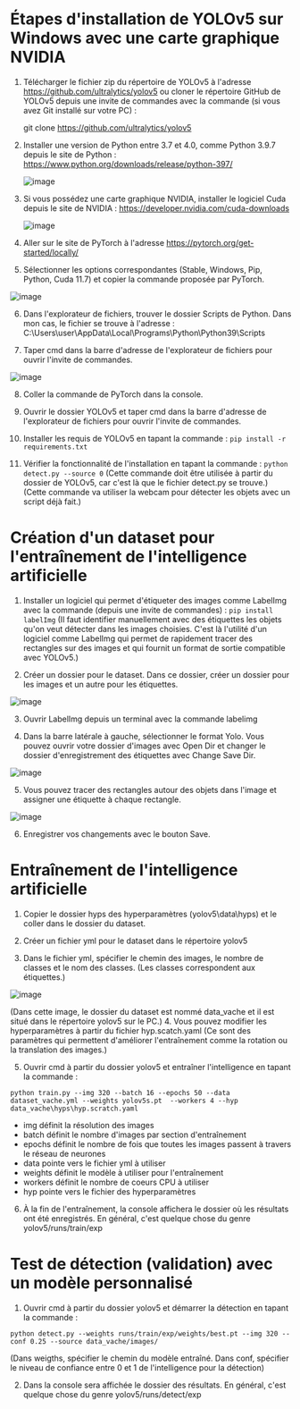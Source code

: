 # Étapes d'installation de YOLOv5 sur Windows avec une carte graphique NVIDIA
1. Télécharger le fichier zip du répertoire de YOLOv5 à l'adresse https://github.com/ultralytics/yolov5
   ou cloner le répertoire GitHub de YOLOv5 depuis une invite de commandes avec la commande (si vous avez Git installé sur votre PC) :
   
    git clone https://github.com/ultralytics/yolov5

2. Installer une version de Python entre 3.7 et 4.0, comme Python 3.9.7 depuis le site de Python :
    https://www.python.org/downloads/release/python-397/
    
    ![image](https://user-images.githubusercontent.com/89463240/217079449-70af889e-c3e6-4505-b3d2-19bc84895b93.png)

3. Si vous possédez une carte graphique NVIDIA, installer le logiciel Cuda depuis le site de NVIDIA :
    https://developer.nvidia.com/cuda-downloads
    
    ![image](https://user-images.githubusercontent.com/89463240/217079597-6bcd7655-b31d-4ead-a6c1-4c4a29a4c6a1.png)

4. Aller sur le site de PyTorch à l'adresse https://pytorch.org/get-started/locally/

5. Sélectionner les options correspondantes (Stable, Windows, Pip, Python, Cuda 11.7) et copier la commande proposée par PyTorch.

![image](https://user-images.githubusercontent.com/89463240/217079681-8a33c8fa-c6b1-4c1f-9a3d-0e703fdc3f5f.png)

6. Dans l'explorateur de fichiers, trouver le dossier Scripts de Python. Dans mon cas, le fichier se trouve à l'adresse : 
    C:\Users\user\AppData\Local\Programs\Python\Python39\Scripts
    
7. Taper cmd dans la barre d'adresse de l'explorateur de fichiers pour ouvrir l'invite de commandes.
 
![image](https://user-images.githubusercontent.com/89463240/217079938-9d8a3e13-f8e2-457d-8051-8f35c506dedf.png)

8. Coller la commande de PyTorch dans la console.

9. Ouvrir le dossier YOLOv5 et taper cmd dans la barre d'adresse de l'explorateur de fichiers pour ouvrir l'invite de commandes.

10. Installer les requis de YOLOv5 en tapant la commande :
      ```pip install -r requirements.txt```
      
11. Vérifier la fonctionnalité de l'installation en tapant la commande : 
      ```python detect.py --source 0```
      (Cette commande doit être utilisée à partir du dossier de YOLOv5, car c'est là que le fichier detect.py se trouve.)
      (Cette commande va utiliser la webcam pour détecter les objets avec un script déjà fait.)
      
# Création d'un dataset pour l'entraînement de l'intelligence artificielle
1. Installer un logiciel qui permet d'étiqueter des images comme LabelImg avec la commande (depuis une invite de commandes) : 
      ```pip install labelImg```
      (Il faut identifier manuellement avec des étiquettes les objets qu'on veut détecter dans les images choisies. C'est
      là l'utilité d'un logiciel comme LabelImg qui permet de rapidement tracer des rectangles sur des images et qui fournit
      un format de sortie compatible avec YOLOv5.)
      
2. Créer un dossier pour le dataset. Dans ce dossier, créer un dossier pour les images et un autre pour les étiquettes.

![image](https://user-images.githubusercontent.com/89463240/217083315-a7eb631a-94e3-46ff-b341-b584e103f759.png)

3. Ouvrir LabelImg depuis un terminal avec la commande labelimg

4. Dans la barre latérale à gauche, sélectionner le format Yolo. Vous pouvez ouvrir votre dossier d'images avec Open Dir
   et changer le dossier d'enregistrement des étiquettes avec Change Save Dir.

![image](https://user-images.githubusercontent.com/89463240/217080357-236bfc18-899d-40ae-920c-2924421705e5.png)

5. Vous pouvez tracer des rectangles autour des objets dans l'image et assigner une étiquette à chaque rectangle.

![image](https://user-images.githubusercontent.com/89463240/217081390-8417ba8f-8f6f-4fc5-9623-ec851b5d6666.png)

6. Enregistrer vos changements avec le bouton Save.

# Entraînement de l'intelligence artificielle
1. Copier le dossier hyps des hyperparamètres (yolov5\data\hyps) et le coller dans le dossier du dataset.

2. Créer un fichier yml pour le dataset dans le répertoire yolov5

3. Dans le fichier yml, spécifier le chemin des images, le nombre de classes et le nom des classes.
(Les classes correspondent aux étiquettes.)

![image](https://user-images.githubusercontent.com/89463240/217090070-ecd2543e-f5da-4cbd-bb6c-4416c26e8cac.png)

(Dans cette image, le dossier du dataset est nommé data_vache et il est situé dans le répertoire yolov5 sur le PC.)
4. Vous pouvez modifier les hyperparamètres à partir du fichier hyp.scatch.yaml (Ce sont des paramètres qui permettent
   d'améliorer l'entraînement comme la rotation ou la translation des images.)

5. Ouvrir cmd à partir du dossier yolov5 et entraîner l'intelligence en tapant la commande :

```python train.py --img 320 --batch 16 --epochs 50 --data dataset_vache.yml --weights yolov5s.pt  --workers 4 --hyp data_vache\hyps\hyp.scratch.yaml```

* img définit la résolution des images 
* batch définit le nombre d'images par section d'entraînement
* epochs définit le nombre de fois que toutes les images passent à travers le réseau de neurones
* data pointe vers le fichier yml à utiliser
* weights définit le modèle à utiliser pour l'entraînement
* workers définit le nombre de coeurs CPU à utiliser
* hyp pointe vers le fichier des hyperparamètres

6. À la fin de l'entraînement, la console affichera le dossier où les résultats ont été enregistrés. En général, c'est
   quelque chose du genre yolov5/runs/train/exp
   
# Test de détection (validation) avec un modèle personnalisé
1. Ouvrir cmd à partir du dossier yolov5 et démarrer la détection en tapant la commande :

```python detect.py --weights runs/train/exp/weights/best.pt --img 320 --conf 0.25 --source data_vache/images/```

(Dans weigths, spécifier le chemin du modèle entraîné.
Dans conf, spécifier le niveau de confiance entre 0 et 1 de l'intelligence pour la détection)

2. Dans la console sera affichée le dossier des résultats. En général, c'est quelque chose du genre
   yolov5/runs/detect/exp
